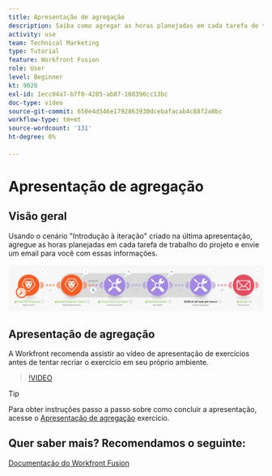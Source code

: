 ```yaml
---
title: Apresentação de agregação
description: Saiba como agregar as horas planejadas em cada tarefa de trabalho em um projeto e enviar um email para você mesmo com essas informações, tudo em [!DNL Adobe Workfront Fusion].
activity: use
team: Technical Marketing
type: Tutorial
feature: Workfront Fusion
role: User
level: Beginner
kt: 9020
exl-id: 1ecc04a7-b7f0-4285-ab87-160396cc13bc
doc-type: video
source-git-commit: 650e4d346e1792863930dcebafacab4c88f2a8bc
workflow-type: tm+mt
source-wordcount: '131'
ht-degree: 0%

---
```


# Apresentação de agregação

## Visão geral

Usando o cenário &quot;Introdução à iteração&quot; criado na última apresentação, agregue as horas planejadas em cada tarefa de trabalho do projeto e envie um email para você com essas informações.

![Uma imagem do cenário de Fusão](assets/iteration-and-aggregation-2.png)

## Apresentação de agregação

A Workfront recomenda assistir ao vídeo de apresentação de exercícios antes de tentar recriar o exercício em seu próprio ambiente.

>[!VIDEO](https://video.tv.adobe.com/v/335280/?quality=12&learn=on)

>[!TIP]
>
>Para obter instruções passo a passo sobre como concluir a apresentação, acesse o [Apresentação de agregação](https://experienceleague.adobe.com/docs/workfront-learn/tutorials-workfront/fusion/exercises/aggregation.html?lang=en) exercício.


## Quer saber mais? Recomendamos o seguinte:

[Documentação do Workfront Fusion](https://experienceleague.adobe.com/docs/workfront/using/adobe-workfront-fusion/workfront-fusion-2.html?lang=en)
